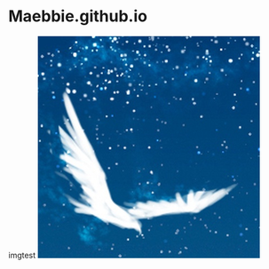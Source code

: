 # Maebbie.github.io

imgtest
![alt text](https://raw.githubusercontent.com/Maebbie/Maebbie.github.io/refs/heads/main/images/ravewhit.jpg)
